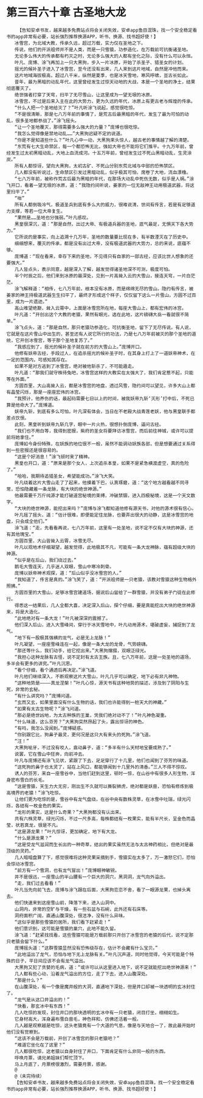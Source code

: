 # 第三百六十章 古圣地大龙
        【告知安卓书友，越来越多免费站点将会关闭失效，安卓app鱼目混珠，找一个安全稳定看书的app非常有必要，站长强烈推荐换源APP，听书、换源、找书超好使！】
       冰雪宫，为北域大教，传承久远，超过万载，实力仅在圣地之下。
       传说，他们的开派祖师并不是人类，而是一只雪猿，功参造化，在万载前可抗衡诸圣地。
       无论多么伟大的传承都有朽灭之时，无论多么强大的人都有坐化之际，没有什么可以永恒。
       叶凡、庞博、涂飞再加上一只大黑狗，步入一片冰原，开始了杀圣子、猎圣女的计划。
       摇光的候补圣子进入了冰雪宫，至今还没有出来，几人来到这片地域，自然是冲他而来。
       这片地域海拔极高，超过八千米，纵然是夏季，也是冰天雪地，寒风呼啸，亘古长如此。
       昔年，最为黑暗的动乱年代，这里曾经发生过惊天动地的大战，本是一个圣地的净土，结果彻底覆灭了。
       绝世强者打穿了天穹，扫平了无尽雪山，让这里成为一望无垠的冰原。
       冰雪宫，不过是后来入主在此的大势力，更为久远的年代，冰原上有更古老与辉煌的传承。
       “什么人把一个圣地给灭了？”叶凡听涂飞说起，感觉很吃惊。
       “不是很清晰，那是七八万年前的事情了，是荒古后最黑暗的年代，发生了最为可怕的动乱，很多圣地都参战了。”涂飞摇头。
       “让一个圣地覆灭，那得需要多么强大的力量？”庞博也很吃惊。
       “我怎么觉得像是禁地动乱……”大黑狗迟疑不定的说道。
       “你是不是知道些什么？”叶凡心中一动，大黑狗来头惊人，越古老的事情越了解的清楚。
       “东荒有七大生命禁区，每一个都恐怖无比，强如大帝也不能将它们推平。十九万年前，曾经发生过太初黑暗动乱，大地上血流成河。十五万年前，曾经发生过不死山黑暗动乱，生灵涂炭。”
       所有人都惊讶，望向大黑狗，太初古矿、不死山分别东荒北域与中部的恐怖禁区。
       几人都没有听说过，生命禁区引发过黑暗动乱，似乎极其可怕，席卷了大地，流血漂橹。
       “七八万年前，被称作荒古后最为黑暗的年代，在那场大动乱中死伤无数，似乎是人祸。”涂飞开口，看着一望无垠的冰原，道：“我隐约间听说，姜家的一位无敌神王动用极道武器，将这里扫平了。”
       “咝”
       所有人都倒吸冷气，极道圣兵到底有多么大的威力，很难说清，世间有传言，若是有足够道力支撑，等若一位大帝复生。
       “果然是……圣地也分强弱。”叶凡感叹。
       黑皇很深沉，道：“那是自然，出过大帝、有极道兵器的圣地，底气最足，无惧天下各大势力。”
       它所说的是事实，向上追溯十几万年，圣地的数量要比现在多，有半数湮灭在了历史中。
       细细想来，覆灭的传承，都是没有出过大帝，没有极道武器的大势力，总的来说，底蕴不够。
       庞博道：“现在看来，幸存下来的圣地，不见得只有自家的一部古经，应该比世人想象的还要强大。”
       几人皆点头，表示同意，越是深入了解，越发觉得诸圣地深不可测，极度可怕。
       半个时辰之后，他们来到冰原的最深处，见到一片高耸入云的大雪山，接连天穹，一片白茫茫。
       涂飞解释道：“相传，七八万年前，根本没有冰原，而是绵绵无尽的雪山。隐约有传言，被姜家的神王持极道武器生生扫平了，最终才形成这个样子，仅仅留下这么一片雪山，方圆不过百里，成为一片遗迹。”
       高山难望绝巅，耸入云霄中，上面是冰雪宫所在地，每座大雪山上，都有宏伟的冰宫。
       叶凡道：“开创出这个大教的老猿，果然有眼光，选在此地，这片磅礴大岳一看就很不简单。”
       涂飞点头，道：“那是自然，那只老猿功参造化，可抗衡圣地，留下了无尽传说。有人说，它就是在这片雪山中出生的，甚至还有人说它所行的功法，乃是七八万年前被灭的那个圣地的道统，它开创冰雪宫，等于那个圣地复苏了。”
       “我感应到了，摇光的候补圣子就在前方的大雪山上。”庞博开口。
       他修有妖帝古经，手段过人，在追杀摇光的候补圣子时，在其身上打上了一道妖帝神术，在一定的范围内，可感知其存在。
       如果不是对方逃到了冰雪宫，绝对被他斩杀了，不可能遁走。
       叶凡道：“那我们就守株待兔吧，冰雪宫这样的大教实在太强大了，我们肯定惹不起，只能等在外面。”
       方圆百里，大山高耸入云，都是冰雪宫的地盘，透过风雪，隐约间可以望见，许多大山上都有晶莹闪烁，那是一座座宏伟的冰宫。
       “我预计，他养伤的话，最起码需要七日以上的时间，被我妖帝九斩‘灭形’打中后，不死已算是他命大了。”庞博道。
       妖帝九斩，到底有多么可怕，叶凡深有体会，当日在不老殿大战青莲老妖，他与黑皇联手都差点饮恨。
       此刻，黑皇听到妖帝九斩几字，眼中一片火热，很想扑倒庞博，逼问古经。
       “我们也不用白等，我得到密报，紫府的圣女将要拜访冰雪宫，而后前往神城，或许可以提前将她拿住。”
       庞博如今身份特殊，在妖族的地位很不一般，虽然不能调动妖族各部，但是想要通过关系得到一些密报还是很容易的。
       “这是个好消息！”涂飞顿时来了精神。
       黑皇也开口，道：“原来是那个女人，上次追杀本皇，如果不是紧急横渡虚空，真的危险了。”
       “哈哈，我期待追猎圣女，希望能成功。”涂飞大笑。
       叶凡绕着这片大雪山走了了起来，他摸着下巴，认真琢磨，道：“这个地方越看越不同寻常，恐怕隐藏着一条龙脉，有大块的绝世神源。”
       他最需要千万斤纯源才能打破道宫秘境的束缚，冲破禁锢，进入四极秘境，这是一个天文数字。
       “大块的绝世神源，能挖出来吗？”庞博与涂飞都知道他修有源天书，对他的源术很有信心。
       叶凡摇了摇头，道：“估计很难，即便能定住龙脉，也要弄出很大的动静，这是冰雪宫的地盘，只会成全他们。”
       涂飞道：“走，先看看再说，七八万年前，这里有一处圣地，说不定不仅有大块的神源，还有其他瑰宝。”
       方圆百里，大山皆耸入云霄，冰雪无尽。
       叶凡以观地术仔细凝望，越发觉得，此地极其不凡，可能有一条大龙神脉，蕴有超级大块的神源。
       “似乎是在后山，我们绕过去。”
       鹅毛大雪连天，几乎迷人双眼，雪山中寒冷刺骨。
       庞博以妖帝神术观探，道：“后山似乎没冰雪宫的人。”
       “我知道了，传言是真的。”涂飞笑了，道：“开派祖师是一只老猿，该教对雪猿这种生物格外照拂。”
       方圆百里的大雪山，足够冰雪宫建道场，据说后山留给了一群雪猿，并没有弟子门徒在此修行。
       得悉这一结果后，几人全都大喜，决定深入后山，探个仔细，要是真能挖出大块的绝世神源来，将是大造化。
       “此地绝对有一条大龙！”叶凡被深深的震撼了。
       他们深入后山，进入大雪峰间，穿行于冰天雪地中，叶凡动用源术，堪破虚妄，捕捉到了龙气。
       “地下有一股极其强横的龙气，必是无上龙脉！”
       叶凡凝望，一座座雪峰连在一起，像是一条大龙的龙骨，气势磅礴。
       “那还等什么，我们动手，给它挖出来。”大黑狗撺掇，双眼泛绿光。
       “我担心这种龙脉有古怪，说不定封有太古王族。且，七八万年前，这是一处圣地的道场，多半会有更多的讲究。”叶凡沉思。
       “看个仔细，看个通透后再决定。”涂飞道。
       叶凡他们继续深入，不断观察这片大雪山，叶凡几乎可以确定，地下必有非凡神物。
       “这种地势是————真龙涅槃！”叶凡心惊，源天书有这种地势的描述，涉及到了阴阳与生死，非常的玄秘。
       “有什么讲究吗？”庞博问道。
       “玄而又玄，如果里面没有什么生物的话，我们也许能得到一桩天大的神藏。”
       “如果有太古生物呢？”涂飞问道。
       “那必是绝世凶地，为太古种族的王巢，凭我们绝对动不了！”叶凡神色凝重。
       “什么味道，这么芬芳？”大黑狗突然昂起了头，露出惊讶的神色。
       “有吗，我怎么没闻到。”庞博疑惑。
       “你别跟它比，狗鼻子最灵，更何况是这只大有来头的死狗。”涂飞道。
       “汪！”
       大黑狗呲牙，不过没有咬人，翕动鼻子，道：“多半有什么天材地宝要成熟了。”
       说罢，它在雪山中狂奔，向前冲去。
       叶凡与庞博还有涂飞见状，紧跟了下去，足足穿行了十几里，他们也闻到了芬芳的味道。
       “这死狗的鼻子也太灵了，站在上风口，都能够闻到十几里外的清香。”三人不得不惊叹。
       诱人的芬芳，来自一座雪谷中，当他们赶到这里，顿时一惊，在山谷中有很多人形生物，浑身密布雪白的长毛。
       “这是雪猿，天生力大无穷，刚出生不久就可以撕裂狮虎，绝对都是妖兽，恐怕有修炼到极高境界的老猿！”涂飞吃惊。
       让他们更为吃惊的是，雪谷中有龙气盘绕，在谷中央有数株灵草，在冰雪中吐瑞，绿光闪烁，各结有一枚金色的果实。
       “龙形的果实，这是什么奇果？”大黑狗都没有认出来。
       共有六株灵草，绿光闪烁，不过一尺多高，每株都结有一枚果实，能有半尺长，呈金色而晶莹，状若真龙，很是不凡。
       “这是源龙果！”叶凡惊讶，更加确定，地下有大龙。
       “什么是源龙果？”
       “这是受龙气滋润而生长出的一种奇草，结出的果实虽然无法与太古神药相比，但绝对是最顶级的灵药。”
       几人暗暗盘算了下，感觉很难将这种灵果采摘到手，雪猿实在太多了，万一激怒它们，恐怕会惊动冰雪宫。
       “前方有一个雪洞，也有龙气冒出！”庞博眼神敏锐。
       并不是很远，一座雪山的半山腰有一个巨大的洞穴，黑洞洞，龙气向外溢出。
       “走，我们过去看看！”
       叶凡当先向前飞去，庞博与涂飞跟在后面，大黑狗恋恋不舍，看了一眼源龙果，也掉头离去。
       他们快速来到这座雪山前，降落下来，进入山洞中。
       山洞内，非常的空旷与干燥，有一些石盆与石碗，此外还有石床等。
       洞府面积广阔，直通山腹深处，很洁净，没有什么异味。
       “这似乎是那些雪猿的居所，我们看下赶紧走！”
       他们意识到，这可能是雪猿的巢穴，此地不能久留。
       涂飞道：“赶紧找找看，这些雪猿可能是万载前那只开创了冰雪宫的老猿的后代，说不定那只老猿会留下什么。”
       庞博摇头道：“这群雪猿显然没有恐怖级存在，估计不会藏有什么宝贝。”
       “此地溢出了龙气，恐怕与地下无上龙脉有关。”叶凡沉声道，同时他觉得，今天可能是个特殊的日子，平日间应该不会有龙气溢出。
       大黑狗又犯了贪婪的毛病，道：“或许可以从这里进入地下，说不定就能挖出绝世神源来！”
       几人都有些心动，沿着龙气溢出的方位，走了下去，进入山腹深处。
       “那是什么？”
       在山腹深处，有一个像是魔井般的大洞，直通地下深处，但是井口却被一块透明的玄冰封住了。
       “龙气是从这口井溢出的！”
       “快看，那玄冰中有东西！”
       几人吃惊的发现，封住井口的那块透明的玄冰中有一只老猿，闭目打坐，栩栩如生。
       它身材高大，浑身遍布雪白兽毛，神色祥和，仿佛还活着一般。
       几人越是观察越是吃惊，这头老猿竟有一个大道的气息，像是与天地合一了，故此最开始时他们没有觉察到。
       “这该不会是万载前，开创了冰雪宫的那只老猿吧？”
       “难道它坐化在了这里？”
       几人都很吃惊，这老猿以自身封住了井口，下面肯定有什么非同一般的东西。
       呼唤月票，请兄弟姐妹们帮忙顶下。
       马上月底了，月票榜很激烈，需要月票，感谢。
       @
       @（未完待续）
       【告知安卓书友，越来越多免费站点将会关闭失效，安卓app鱼目混珠，找一个安全稳定看书的app非常有必要，站长强烈推荐换源APP，听书、换源、找书超好使！】